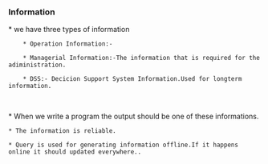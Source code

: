 
### Information 

<p>
	* we have three types of information

		* Operation Information:-	

		* Managerial Information:-The information that is required for the adiministration.
 	
		* DSS:- Decicion Support System Information.Used for longterm information.
</p><br>

<p>
	* When we write a program the output should be one of these informations.

	* The information is reliable.

	* Query is used for generating information offline.If it happens online it should updated everywhere..
</p><br>